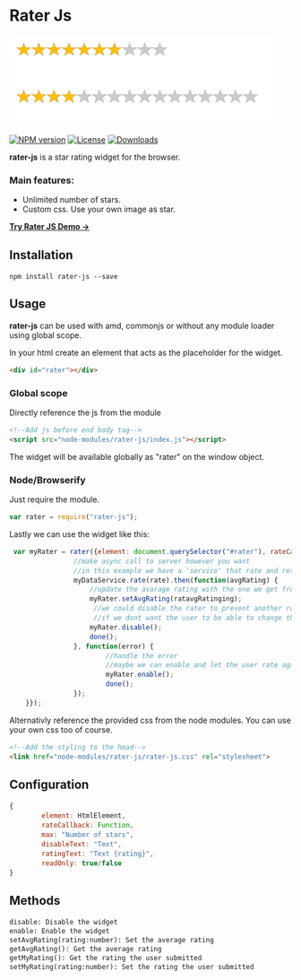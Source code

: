 Rater Js
========

![rater-js Logo](ratings.png)

[![NPM version][npm-image]][npm-url]
[![License][license-image]][license-url]
[![Downloads][downloads-image]][downloads-url]

**rater-js** is a star rating widget for the browser.

### Main features:

* Unlimited number of stars.
* Custom css. Use your own image as star.

[**Try Rater JS  Demo →**][RaterJS]

## Installation

```
npm install rater-js --save
```

## Usage

**rater-js** can be used with amd, commonjs or without any module loader using global scope.

In your html create an element that acts as the placeholder for the widget.

```html
<div id="rater"></div>
```

### Global scope
Directly reference the js from the module

```html
<!--Add js before end body tag-->
<script src="node-modules/rater-js/index.js"></script>
```

The widget will be available globally as "rater" on the window object.

### Node/Browserify
Just require the module.
```js
var rater = require("rater-js");
```

Lastly we can use the widget like this:
```js
 var myRater = rater({element: document.querySelector("#rater"), rateCallback: function rateCallback(rating, done) {
                //make async call to server however you want
                //in this example we have a 'service' that rate and returns the average rating
                myDataService.rate(rate).then(function(avgRating) {
                    //update the avarage rating with the one we get from the server
                    myRater.setAvgRating(ratavgRatinging);
                     //we could disable the rater to prevent another rating
                     //if we dont want the user to be able to change their mind
                    myRater.disable();
                    done();
                }, function(error) {
                        //handle the error
                        //maybe we can enable and let the user rate again
                        myRater.enable();
                        done();
                });
	}});
```

Alternativly reference the provided css from the node modules. You can use  your own css too of course.

```html
<!--Add the styling to the head-->
<link href="node-modules/rater-js/rater-js.css" rel="stylesheet"> 
```

## Configuration

```js
{
        element: HtmlElement,
        rateCallback: Function,
        max: "Number of stars",
        disableText: "Text",
        ratingText: "Text {rating}",
        readOnly: true/false
}

```

## Methods

```
disable: Disable the widget
enable: Enable the widget
setAvgRating(rating:number): Set the average rating
getAvgRating(): Get the average rating
getMyRating(): Get the rating the user submitted
setMyRating(rating:number): Set the rating the user submitted
```


[RaterJs]:https://fredolss.github.io/rater-js/example/  "RaterJs"
[npm-image]: https://img.shields.io/npm/v/rater-js.svg?style=flat-square
[npm-url]: https://npmjs.org/package/rater-js
[license-url]: LICENSE.md
[license-image]: https://img.shields.io/:license-mit-blue.svg?style=flat-square
[downloads-image]: http://img.shields.io/npm/dm/rater-js.svg?style=flat-square
[downloads-url]: https://npmjs.org/package/rater-js